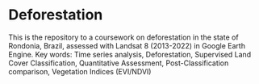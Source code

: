 # Deforestation
This is the repository to a coursework on deforestation in the state of Rondonia, Brazil, assessed with Landsat 8 (2013-2022) in Google Earth Engine. Key words: Time series analysis, Deforestation, Supervised Land Cover Classification, Quantitative Assessment, Post-Classification comparison, Vegetation Indices (EVI/NDVI)
